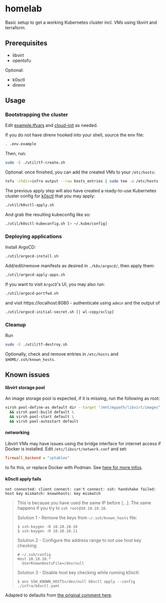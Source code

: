 # homelab

Basic setup to get a working Kubernetes cluster incl. VMs using libvirt and terraform.

## Prerequisites

- libvirt
- opentofu

Optional:

- k0sctl
- direnv

## Usage

### Bootstrapping the cluster

Edit [example.tfvars](./infra/example.tfvars) and [cloud-init](./infra/resources/cloud-init.yaml) as needed.

If you do not have direnv hooked into your shell, source the env file:

```bash
. .env.example
```

Then, run:

```bash
sudo -E ./util/tf-create.sh
```

Optional: once finished, you can add the created VMs to your `/etc/hosts`:

```bash
tofu -chdir=infra output --raw hosts_entries | sudo tee -a /etc/hosts
```

The previous apply step will also have created a ready-to-use Kubernetes cluster config for [k0sctl](https://github.com/k0sproject/k0sctl) that you may apply:

```bash
./util/k0sctl-apply.sh
```

And grab the resulting kubeconfig like so:

```bash
./util/k0sctl-kubeconfig.sh [> ~/.kube/config]
```

### Deploying applications

Install ArgoCD:

```bash
./util/argocd-install.sh
```

Add/edit/remove manifests as desired in `./k8s/argocd/`, then apply them:

```bash
./util/argocd-apply-apps.sh
```

If you want to visit `ArgoCD`'s UI, you may also run:

```bash
./util/argocd-portfwd.sh
```

and visit https://localhost:8080 - authenticate using `admin` and the output of

```bash
./util/argocd-initial-secret.sh [| wl-copy/xclip]
```

### Cleanup

Run 

```bash
sudo -E ./util/tf-destroy.sh
```

Optionally, check and remove entries in `/etc/hosts` and `$HOME/.ssh/known_hosts`.

## Known issues

#### libvirt storage pool

An image storage pool is expected, if it is missing, run the following as root:

```bash
virsh pool-define-as default dir --target "/mnt/mypath/libvirt/images" \
  && virsh pool-build default \
  && virsh pool-start default \
  && virsh pool-autostart default
```

#### networking

Libvirt VMs may have issues using the bridge interface for internet access if
Docker is installed. Edit `/etc/libvirt/network.conf` and set:
```ini
firewall_backend = "iptables"
```
to fix this, or replace Docker with Podman. See [here for more infos](https://bbs.archlinux.org/viewtopic.php?pid=2178694#p2178694).

#### k0sctl apply fails

```log
not connected: client connect: can't connect: ssh: handshake failed: host key mismatch: knownhosts: key mismatch
```

> This is because you have used the same IP before [...]. The same happens if you try to `ssh root@10.10.10.10`.
> 
> Solution 1 - Remove the keys from `~/.ssh/known_hosts` file:
>
> ```
> $ ssh-keygen -R 10.10.10.10
> $ ssh-keygen -R 10.10.10.11
>```
> 
> Solution 2 - Configure the address range to not use host key checking:
> 
> ```
> # ~/.ssh/config
> Host 10.10.10.*
>   UserKnownHostsFile=/dev/null
> ```
> 
> Solution 3 - Disable host key checking while running k0sctl:
>
> ```
> $ env SSH_KNOWN_HOSTS=/dev/null k0sctl apply --config ./infra/k0sctl.yaml
> ```

Adapted to defaults from [the original comment here](https://github.com/k0sproject/k0sctl/issues/445#issuecomment-1378680320).

